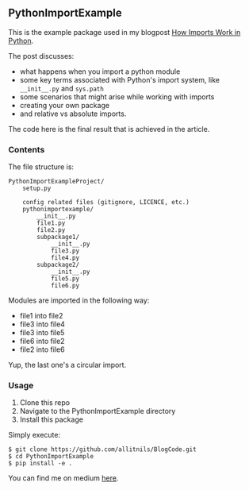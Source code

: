 ## PythonImportExample

This is the example package used in my blogpost [How Imports Work in Python](https://ivanocampo.com/?p=1994).

The post discusses:
* what happens when you import a python module
* some key terms associated with Python's import system, like `__init__.py` and `sys.path`
* some scenarios that might arise while working with imports
* creating your own package
* and relative vs absolute imports.

The code here is the final result that is achieved in the article.

### Contents
The file structure is:
```
PythonImportExampleProject/
    setup.py
    
    config related files (gitignore, LICENCE, etc.)
    pythonimportexample/
        __init__.py
        file1.py
        file2.py
        subpackage1/
            __init__.py
            file3.py
            file4.py
        subpackage2/
            __init__.py
            file5.py
            file6.py
```

Modules are imported in the following way:
* file1 into file2
* file3 into file4
* file3 into file5
* file6 into file2
* file2 into file6

Yup, the last one's a circular import.

### Usage
1. Clone this repo
2. Navigate to the PythonImportExample directory
3. Install this package

Simply execute:
```
$ git clone https://github.com/allitnils/BlogCode.git 
$ cd PythonImportExample
$ pip install -e .
```

You can find me on medium [here](https://ivanocampo.com).
